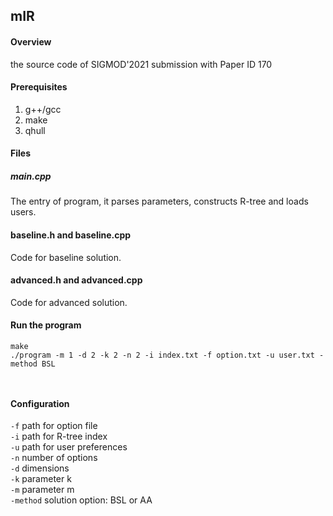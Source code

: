 ## mIR


#### Overview 

the source code of SIGMOD'2021 submission with Paper ID 170

#### Prerequisites

1. g++/gcc
2. make
3. qhull
#### Files

##### main.cpp

The entry of program, it parses parameters, constructs R-tree and loads users.  

#### baseline.h and baseline.cpp 

Code for baseline solution.

#### advanced.h and advanced.cpp

Code for advanced solution.



#### Run the program
```
make
./program -m 1 -d 2 -k 2 -n 2 -i index.txt -f option.txt -u user.txt -method BSL



```


#### Configuration

`-f` path for option file  
`-i` path for R-tree index  
`-u` path for user preferences  
`-n` number of options  
`-d` dimensions  
`-k` parameter k  
`-m` parameter m  
`-method` solution option: BSL or AA
